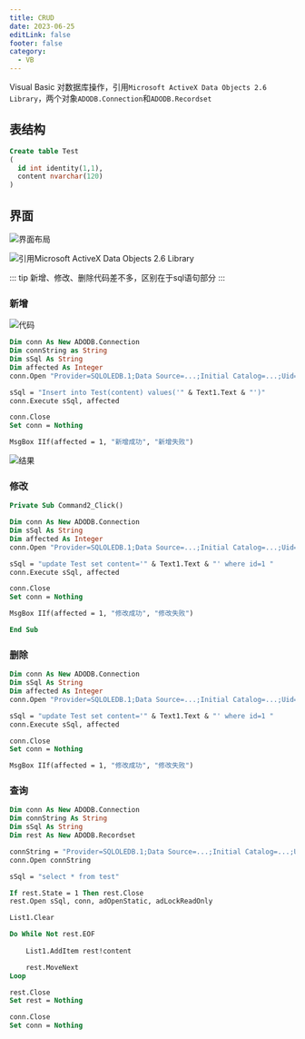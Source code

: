 ```yaml
---
title: CRUD
date: 2023-06-25
editLink: false
footer: false
category:
  - VB
---
```


Visual Basic 对数据库操作，引用`Microsoft ActiveX Data Objects 2.6 Library`，两个对象`ADODB.Connection`和`ADODB.Recordset`

## 表结构

```sql
Create table Test
(
  id int identity(1,1),
  content nvarchar(120)
)
```

## 界面

![界面布局](https://nas.ilyl.life:8092/vb/vb1.png)

![引用Microsoft ActiveX Data Objects 2.6 Library](https://nas.ilyl.life:8092/vb/vb2.png)

::: tip
新增、修改、删除代码差不多，区别在于sql语句部分
:::

### 新增

![代码](https://nas.ilyl.life:8092/vb/vb3.png)

```vb
Dim conn As New ADODB.Connection
Dim connString as String
Dim sSql As String
Dim affected As Integer
conn.Open "Provider=SQLOLEDB.1;Data Source=...;Initial Catalog=...;Uid=...;Password=..."

sSql = "Insert into Test(content) values('" & Text1.Text & "')"
conn.Execute sSql, affected

conn.Close
Set conn = Nothing

MsgBox IIf(affected = 1, "新增成功", "新增失败")
```

![结果](https://nas.ilyl.life:8092/vb/vb4.png)

### 修改

```vb
Private Sub Command2_Click()

Dim conn As New ADODB.Connection
Dim sSql As String
Dim affected As Integer
conn.Open "Provider=SQLOLEDB.1;Data Source=...;Initial Catalog=...;Uid=...;Password=..."

sSql = "update Test set content='" & Text1.Text & "' where id=1 "
conn.Execute sSql, affected

conn.Close
Set conn = Nothing

MsgBox IIf(affected = 1, "修改成功", "修改失败")

End Sub

```

### 删除

```vb
Dim conn As New ADODB.Connection
Dim sSql As String
Dim affected As Integer
conn.Open "Provider=SQLOLEDB.1;Data Source=...;Initial Catalog=...;Uid=...;Password=..."

sSql = "update Test set content='" & Text1.Text & "' where id=1 "
conn.Execute sSql, affected

conn.Close
Set conn = Nothing

MsgBox IIf(affected = 1, "修改成功", "修改失败")
```

### 查询

```vb
Dim conn As New ADODB.Connection
Dim connString As String
Dim sSql As String
Dim rest As New ADODB.Recordset

connString = "Provider=SQLOLEDB.1;Data Source=...;Initial Catalog=...;Uid=...;Password=..."
conn.Open connString

sSql = "select * from test"

If rest.State = 1 Then rest.Close
rest.Open sSql, conn, adOpenStatic, adLockReadOnly

List1.Clear

Do While Not rest.EOF
    
    List1.AddItem rest!content

    rest.MoveNext
Loop

rest.Close
Set rest = Nothing

conn.Close
Set conn = Nothing
```
